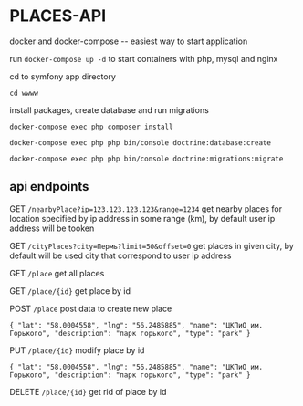 # PLACES-API

docker and docker-compose -- easiest way to start application

run `docker-compose up -d` to start containers with php, mysql and nginx

cd to symfony app directory

`cd wwww`

install packages, create database and run migrations

`docker-compose exec php composer install`

`docker-compose exec php php bin/console doctrine:database:create`

`docker-compose exec php php bin/console doctrine:migrations:migrate`

## api endpoints
GET `/nearbyPlace?ip=123.123.123.123&range=1234` get nearby places for location specified by ip address in some range (km), by default user ip address will be tooken

GET `/cityPlaces?city=Пермь?limit=50&offset=0` get places in given city, by default will be used city that correspond to user ip address
 
GET `/place` get all places

GET `/place/{id}` get place by id
 
POST `/place` post data to create new place

`{
     "lat": "58.0004558",
     "lng": "56.2485885",
     "name": "ЦКПиО им. Горького",
     "description": "парк горького",
     "type": "park"
 }` 
 
 PUT `/place/{id}` modify place by id 
 
 `{
      "lat": "58.0004558",
      "lng": "56.2485885",
      "name": "ЦКПиО им. Горького",
      "description": "парк горького",
      "type": "park"
  }` 
  
  DELETE `/place/{id}` get rid of place by id
  



